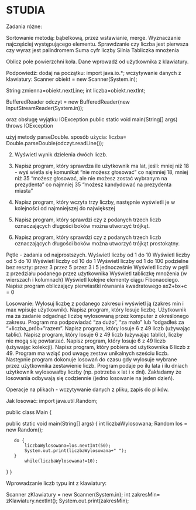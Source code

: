 # STUDIA

Zadania różne:

Sortowanie metodą: bąbelkową, przez wstawianie, merge.
Wyznaczanie najczęściej występującego elementu.
Sprawdzanie czy liczba jest pierwsza
czy wyraz jest palindromem
Suma cyfr liczby
Silnia
Tabliczka mnożenia

Oblicz pole powierzchni koła. Dane wprowadź od użytkownika z klawiatury.

Podpowiedź:
dodaj na początku:
import java.io.*;
wczytywanie danych z klawiatury:
Scanner obiekt = new Scanner(System.in);

String zmienna=obiekt.nextLine;
int liczba=obiekt.nextInt;

BufferedReader odczyt = new BufferedReader(new InputStreamReader(System.in));

oraz obsługę wyjątku IOException
public static void main(String[] args) throws IOException

użyj metody parseDouble.
sposób użycia:
liczba= Double.parseDouble(odczyt.readLine());

2. Wyświetl wynik dzielenia dwóch liczb.

3. Napisz program, który sprawdza ile użytkownik ma lat, jeśli:
mniej niż 18 - wyś    wietla się komunikat “nie możesz głosować”
co najmniej 18, mniej niż 35 “możesz głosować, ale nie możesz zostać wybranym na prezydenta”
co najmniej 35 “możesz kandydować na prezydenta miasta”
4. Napisz program, który wczyta trzy liczby, następnie wyświetli je w kolejności od najmniejszej do największej
5. Napisz program, który sprawdzi czy z podanych trzech liczb oznaczających długości boków można utworzyć trójkąt.
6. Napisz program, który sprawdzi czy z podanych trzech liczb oznaczających długości boków można utworzyć trójkąt prostokątny.




Pętle - zadania od najprostszych.
Wyświetl liczby od 1 do 10
Wyświetl liczby od 5 do 10
Wyświetl liczby od 10 do 1
Wyświetl liczby od 1 do 100 podzielne bez reszty:
przez 3
przez 5
przez 3 i 5 jednocześnie
Wyświetl liczby w pętli z przedziału podanego przez użytkownika
Wyświetl tabliczkę mnożenia (w wierszach i kolumnach)
 Wyświetl kolejne elementy ciągu Fibonacciego.
Napisz program obliczający pierwiastki równania kwadratowego ax2+bx+c = 0

Losowanie:
Wylosuj liczbę z podanego zakresu i wyświetl ją (zakres min i max wpisuje użytkownik).
Napisz program,  który losuje liczbę. Użytkownik ma za zadanie odgadnąć liczbę wylosowaną przez komputer z określonego zakresu.  Program ma podpowiadać “za dużo”, “za mało” lub “odgadłeś za “+liczba_prób+”razem”.
Napisz program, który losuje 6 z 49 liczb (używając tablic).
Napisz program, który losuje 6 z 49 liczb (używając tablic), liczby nie mogą się powtarzać.
Napisz program, który losuje 6 z 49 liczb (używając kolekcji).
Napisz program, który pobiera od użytkownika 6 liczb z 49. Program ma wziąć pod  uwagę zestaw unikalnych sześciu liczb.  Następnie program dokonuje losowań do czasu gdy wylosuje wybrane przez użytkownika zestawienie liczb. Program podaje po ilu lata i ilu dniach użytkownik wylosowałby liczby (np. potrzeba x lat i x dni). Zakładamy że losowania odbywają się codziennie (jedno losowanie na jeden dzień).

Operacje na plikach - wczytywanie danych z pliku, zapis do plików.


Jak losować:
import java.util.Random;

public class Main {

   public static void main(String[] args) {
       int liczbaWylosowana;
       Random los = new Random();

       do {
           liczbaWylosowana=los.nextInt(50);
           System.out.print(liczbaWylosowana+" ");
       }
           while(liczbaWylosowana!=10);
   }
}



Wprowadzanie liczb typu int z klawiatury:

Scanner  zKlawiatury = new Scanner(System.in);
int zakresMin= zKlawiatury.nextInt();
System.out.print(zakresMin);


